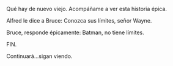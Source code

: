 Qué hay de nuevo viejo.
Acompáñame a ver esta historia épica.

Alfred le dice a Bruce: Conozca sus límites, señor Wayne.

Bruce, responde épicamente: Batman, no tiene límites.

FIN.

Continuará...sigan viendo.
